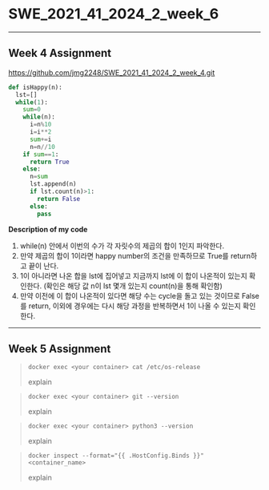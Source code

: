 # SWE_2021_41_2024_2_week_6

---

## Week 4 Assignment
https://github.com/jmg2248/SWE_2021_41_2024_2_week_4.git

```python
def isHappy(n):
  lst=[]
  while(1):
    sum=0
    while(n):
      i=n%10
      i=i**2
      sum+=i
      n=n//10
    if sum==1:
      return True
    else:
      n=sum
      lst.append(n)
      if lst.count(n)>1:
        return False
      else:
        pass
```

__Description of my code__
1. while(n) 안에서 이번의 수가 각 자릿수의 제곱의 합이 1인지 파악한다. 
2. 만약 제곱의 합이 1이라면 happy number의 조건을 만족하므로 True를 return하고 끝이 난다. 
3. 1이 아니라면 나온 합을 lst에 집어넣고 지금까지 lst에 이 합이 나온적이 있는지 확인한다. 
(확인은 해당 값 n이 lst 몇개 있는지 count(n)을 통해 확인함) 
4. 만약 이전에 이 합이 나온적이 있다면 해당 수는 cycle을 돌고 있는 것이므로 False를 return, 이외에 경우에는 다시 해당 과정을 반복하면서 1이 나올 수 있는지 확인한다. 

---

## Week 5 Assignment
> ```shell
> docker exec <your container> cat /etc/os-release
> ```
> explain

> ```shell
> docker exec <your container> git --version
> ```
> explain

> ```shell
> docker exec <your container> python3 --version
> ```
> explain

> ```shell
> docker inspect --format="{{ .HostConfig.Binds }}" <container_name>
> ```
> explain
